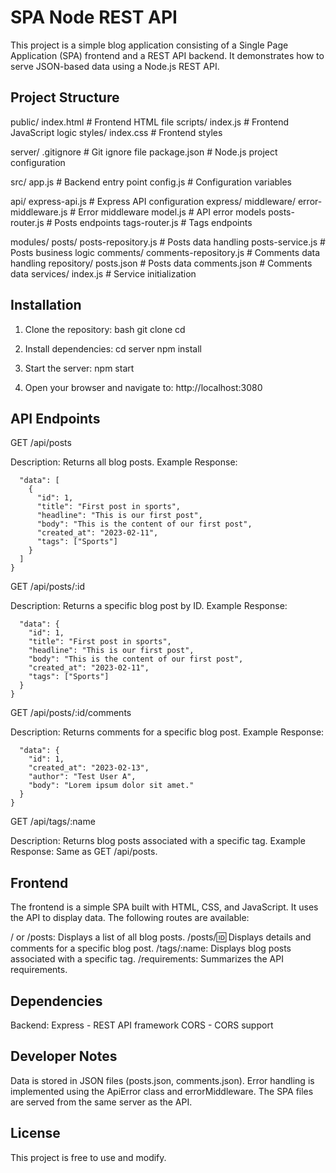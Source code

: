 # SPA Node REST API

This project is a simple blog application consisting of a Single Page Application (SPA) frontend and a REST API backend.
It demonstrates how to serve JSON-based data using a Node.js REST API.

## Project Structure

public/ index.html # Frontend HTML file 
  scripts/ index.js # Frontend JavaScript logic 
  styles/ index.css # Frontend styles 

server/ 
.gitignore # Git ignore file 
package.json # Node.js project configuration

  src/ app.js # Backend entry point 
       config.js # Configuration variables
 
  api/ 
    express-api.js # Express API configuration
    express/
      middleware/ 
      error-middleware.js # Error middleware 
    model.js # API error models 
    posts-router.js # Posts endpoints 
    tags-router.js # Tags endpoints
  
  modules/
  posts/ 
    posts-repository.js # Posts data handling
    posts-service.js # Posts business logic
    comments/ comments-repository.js # Comments data handling 
  repository/ 
    posts.json # Posts data 
    comments.json # Comments data 
  services/ 
    index.js # Service initialization

## Installation

1. Clone the repository:
   bash
   git clone <repo-url>
   cd <repo-directory>

2. Install dependencies:
  cd server
  npm install

3. Start the server:
  npm start

4. Open your browser and navigate to:
  http://localhost:3080

## API Endpoints

GET /api/posts

Description: Returns all blog posts.
Example Response:
```{
  "data": [
    {
      "id": 1,
      "title": "First post in sports",
      "headline": "This is our first post",
      "body": "This is the content of our first post",
      "created_at": "2023-02-11",
      "tags": ["Sports"]
    }
  ]
}
```
GET /api/posts/:id

Description: Returns a specific blog post by ID.
Example Response:
```{
  "data": {
    "id": 1,
    "title": "First post in sports",
    "headline": "This is our first post",
    "body": "This is the content of our first post",
    "created_at": "2023-02-11",
    "tags": ["Sports"]
  }
}
```
GET /api/posts/:id/comments

Description: Returns comments for a specific blog post.
Example Response:
```{
  "data": {
    "id": 1,
    "created_at": "2023-02-13",
    "author": "Test User A",
    "body": "Lorem ipsum dolor sit amet."
  }
}
```

GET /api/tags/:name

Description: Returns blog posts associated with a specific tag.
Example Response: Same as GET /api/posts.

## Frontend
The frontend is a simple SPA built with HTML, CSS, and JavaScript. It uses the API to display data. The following routes are available:

/ or /posts: Displays a list of all blog posts.
/posts/:id: Displays details and comments for a specific blog post.
/tags/:name: Displays blog posts associated with a specific tag.
/requirements: Summarizes the API requirements.

## Dependencies
Backend:
  Express - REST API framework
  CORS - CORS support
  
## Developer Notes
Data is stored in JSON files (posts.json, comments.json).
Error handling is implemented using the ApiError class and errorMiddleware.
The SPA files are served from the same server as the API.

## License
This project is free to use and modify.
